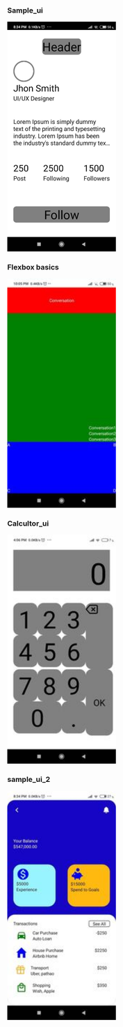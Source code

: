 ### Sample_ui

<img src= "Screenshots/sample_ui.jpg" width="250px">

### Flexbox basics

<img src="Screenshots/conversations_ui.jpg" width="250px">

### Calcultor_ui

<img src="Screenshots/calculator_ui.jpg" width="250px">

### sample_ui_2

<img src="Screenshots/sample_ui_2.jpg" width="250px">